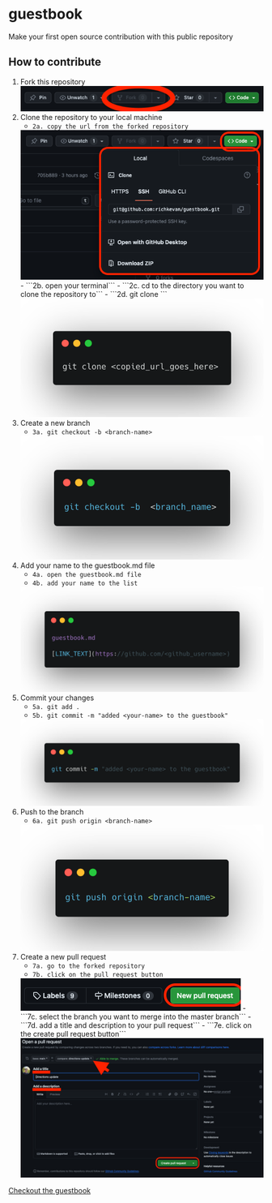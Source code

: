 # guestbook
Make your first open source contribution with this public repository

## How to contribute
1. Fork this repository
<img src="./media/fork.png"><br />
2. Clone the repository to your local machine
    -  ```2a. copy the url from the forked repository```
    <img src="./media/clone.png">
    -   ```2b. open your terminal```
    -   ```2c. cd to the directory you want to clone the repository to```
    -    ```2d. git clone <url>```
    <img src="./media/clone2.png">
3. Create a new branch
    - ```3a. git checkout -b <branch-name>```
    <img src="./media/checkout.png">
4. Add your name to the guestbook.md file
    - ```4a. open the guestbook.md file```
    - ```4b. add your name to the list``` 
    <img src="./media/guestbook.png">
5. Commit your changes
    - ```5a. git add .```
    - ```5b. git commit -m "added <your-name> to the guestbook"```
    <img src="./media/commit.png">
6. Push to the branch
    - ```6a. git push origin <branch-name>```
    <img src="./media/push.png">
7. Create a new pull request
    - ```7a. go to the forked repository```
    - ```7b. click on the pull request button```
    <img src="./media/pull.png">
    - ```7c. select the branch you want to merge into the master branch```
    - ```7d. add a title and description to your pull request```
    - ```7e. click on the create pull request button```
    <img src="./media/pull2.png">

[Checkout the guestbook](./guestbook.md)